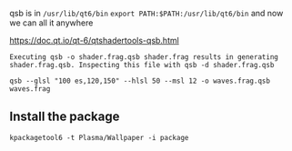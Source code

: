 qsb is in `/usr/lib/qt6/bin` 
`export PATH:$PATH:/usr/lib/qt6/bin` and now we can all it anywhere

https://doc.qt.io/qt-6/qtshadertools-qsb.html

`Executing qsb -o shader.frag.qsb shader.frag results in generating shader.frag.qsb. Inspecting this file with qsb -d shader.frag.qsb`

`qsb --glsl "100 es,120,150" --hlsl 50 --msl 12 -o waves.frag.qsb waves.frag`


## Install the package

`kpackagetool6 -t Plasma/Wallpaper -i package`